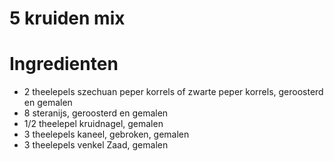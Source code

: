 # 5 kruiden mix

# Ingredienten

* 2 theelepels szechuan peper korrels of zwarte peper korrels, geroosterd en gemalen
* 8 steranijs, geroosterd en gemalen
* 1/2 theelepel kruidnagel, gemalen
* 3 theelepels kaneel, gebroken, gemalen
* 3 theelepels venkel Zaad, gemalen
